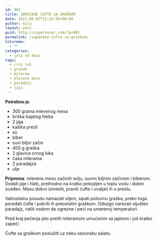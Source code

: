 ```yaml
---
id: 982
title: ZAPEČENE ĆUFTE SA GRAŠKOM
date: 2011-06-07T12:22:56+00:00
author: mila
layout: post
guid: http://superkuvar.com/?p=982
permalink: /zapečene-ćufte-sa-graškom/
totvreme:
  - ""
categories:
  - jela od mesa
tags:
  - crni luk
  - grašak
  - mileram
  - mleveno meso
  - paradajz
  - jaja
---
```

**Potrebno je**:

  * 300 grama mlevenog mesa
  * kriška bajatog hleba
  * 2 jaja
  * kašika prezli
  * so
  * biber
  * suvi biljni začin
  * 400 g graška
  * 2 glavice crnog luka
  * čaša milerama
  * 2 paradajza
  * ulje

**Priprema**: mleveno meso začiniti solju, suvim biljnim začinom i biberom. Dodati jaje i hleb, prethodno na kratko potopljen u toplu vodu i dobro oceđen. Masu dobro izmesiti, praviti ćufte i uvaljati ih u prezlu.

Vatrostalnu posudu namazati uljem, sipati polovinu graška, preko toga poređati ćufte i pokriti ih preostalim graškom. Odozgo narezati oljušten paradajz, naliti vodom da ogrezne i peći na umerenoj temperaturi.

Pred kraj pečenja jelo preliti mileramom umućenim sa jajetom i još kratko zapeći.

Ćufte sa graškom poslužiti uz neku sezonsku salatu.